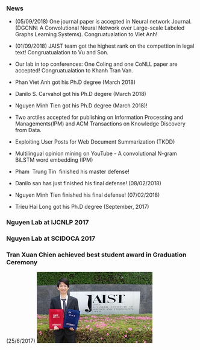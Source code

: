 <markdown>
  
### News
- (05/09/2018) One journal paper is accepted in Neural network Journal. (DGCNN: A Convolutional Neural Network over Large-scale Labeled Graphs Learning Systems). Congruatualation to Viet Anh!
- (01/09/2018) JAIST team got the highest rank on the compettion in legal text!  Congruatualation to Vu and Son.
- Our lab in top conferences:  One Coling and one CoNLL paper are accepted!  Congruatualation to Khanh Tran Van. 
- Phan Viet Anh got his Ph.D degree (March 2018)
- Danilo S. Carvahol got his Ph.D degere (March 2018)
- Nguyen Minh Tien got his Ph.D degree (March 2018)! 

- Two arctiles accepted for publishing on Information Processing and Managements(IPM) and  ACM Transactions on Knowledge Discovery from Data.

- Exploiting User Posts for Web Document Summarization (TKDD)  

- Multilingual opinion mining on YouTube - A convolutional N-gram BiLSTM word embedding (IPM)

- Pham  Trung Tin  finished his master defense!

- Danilo san has just finished his final defense! (08/02/2018)

- Nguyen Minh Tien finished his final defense! (07/02/2018)

- Trieu Hai Long got his Ph.D degree (September, 2017)

### Nguyen Lab at IJCNLP 2017

### Nguyen Lab at SCIDOCA 2017


### Tran Xuan Chien achieved best student award in Graduation Ceremony
(25/6/2017)
![Image](img/2017-tran-xuan-chien-best-student-award.jpg)

</markdown>
